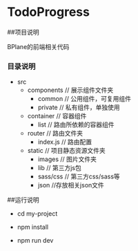 # TodoProgress

##项目说明

BPlane的前端相关代码

### 目录说明

* src
    * components  // 展示组件文件夹
        * common  // 公用组件，可复用组件
        * private  // 私有组件，单独使用
    * container // 容器组件
        * list // 路由所依赖的容器组件
    * router // 路由文件夹
        * index.js // 路由配置
    * static // 项目静态资源文件夹
        * images // 图片文件夹
        * lib // 第三方js包
        * sass/css // 第三方css/sass等
        * json //存放相关json文件




##运行说明
- cd my-project

- npm install

- npm run dev



